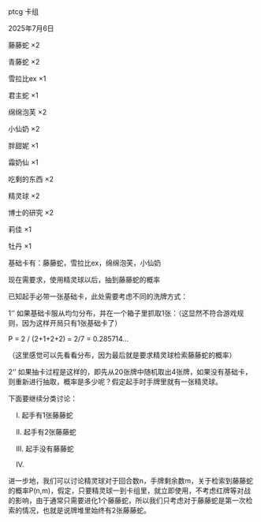 ptcg 卡组

2025年7月6日



藤藤蛇 ×2

青藤蛇 ×2

雪拉比ex ×1

君主蛇 ×1

绵绵泡芙 ×2

小仙奶 ×2

胖甜妮 ×1

霜奶仙 ×1

吃剩的东西 ×2

精灵球 ×2

博士的研究 ×2

莉佳 ×1

牡丹 ×1



基础卡有：藤藤蛇，雪拉比ex，绵绵泡芙，小仙奶

现在需要求，使用精灵球以后，抽到藤藤蛇的概率

已知起手必带一张基础卡，此处需要考虑不同的洗牌方式：



1‘’ 如果基础卡服从均匀分布，并在一个箱子里抓取1张：（这显然不符合游戏规则，因为这样开局只有1张基础卡了）

P = 2 / (2+1+2+2) = 2/7 = 0.285714...

（这里感觉可以先看看分布，因为最后就是要求精灵球检索藤藤蛇的概率）



2‘’ 如果抽卡过程是这样的，即先从20张牌中随机取出4张牌，如果没有基础卡，则重新进行抽取，概率是多少呢？假定起手时手牌里就有一张精灵球。

下面要继续分类讨论：

    I. 起手有1张藤藤蛇

    II. 起手有2张藤藤蛇

    III. 起手没有藤藤蛇

    IV. 



进一步地，我们可以讨论精灵球对于回合数n，手牌剩余数m，关于检索到藤藤蛇的概率P(n,m)，假定，只要精灵球一到卡组里，就立即使用，不考虑红牌等对战的影响，由于通常只需要进化1个藤藤蛇，所以我们只考虑对于藤藤蛇是第一次检索的情况，也就是说牌堆里始终有2张藤藤蛇。


